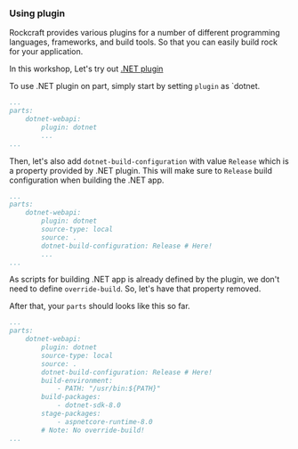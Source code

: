 ### Using plugin

Rockcraft provides various plugins for a number of different programming languages, frameworks, and build tools. So that you can easily build rock for your application.

In this workshop, Let's try out [.NET plugin](https://documentation.ubuntu.com/rockcraft/en/stable/common/craft-parts/reference/plugins/dotnet_plugin.html)

To use .NET plugin on part, simply start by setting `plugin` as `dotnet.

```yaml
...
parts:
    dotnet-webapi: 
        plugin: dotnet
        ...
...
```
Then, let's also add `dotnet-build-configuration` with value `Release` which is a property provided by .NET plugin. This will make sure to `Release` build configuration when building the .NET app.
```yaml
...
parts:
    dotnet-webapi: 
        plugin: dotnet
        source-type: local
        source: .
        dotnet-build-configuration: Release # Here!
        ...
...
``` 

As scripts for building .NET app is already defined by the plugin, we don't need to define `override-build`. So, let's have that property removed.

After that, your `parts` should looks like this so far.

```yaml
...
parts:
    dotnet-webapi: 
        plugin: dotnet
        source-type: local
        source: .
        dotnet-build-configuration: Release # Here!
        build-environment:
            - PATH: "/usr/bin:${PATH}"
        build-packages:
            - dotnet-sdk-8.0
        stage-packages:
            - aspnetcore-runtime-8.0
        # Note: No override-build!
...
``` 
